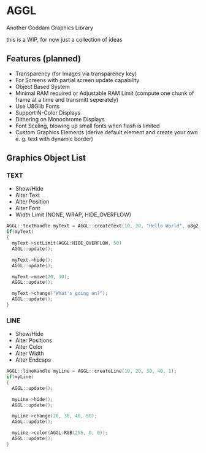 # AGGL

Another Goddam Graphics Library

this is a WIP, for now just a collection of ideas

## Features (planned)

- Transparency (for Images via transparency key)
- For Screens with partial screen update capability
- Object Based System
- Minimal RAM required or Adjustable RAM Limit (compute one chunk of frame at a time and transmitt seperately)
- Use U8Glib Fonts
- Support N-Color Displays
- Dithering on Monochrome Displays
- Font Scaling, blowing up small fonts when flash is limited
- Custom Graphics Elements (derive default element and create your own e. g. text with dynamic border)

## Graphics Object List

### TEXT

- Show/Hide
- Alter Text
- Alter Position
- Alter Font
- Width Limit (NONE, WRAP, HIDE_OVERFLOW)

```c++
AGGL::textHandle myText = AGGL::createText(10, 20, "Hello World", u8g2_font_6x13_mf);
if(myText)
{
  myText->setLimit(AGGL:HIDE_OVERFLOW, 50)
  AGGL::update();

  myText->hide();
  AGGL::update();

  myText->move(20, 30);
  AGGL::update();

  myText->change("What's going on?");
  AGGL::update();
}

```

### LINE

- Show/Hide
- Alter Positions
- Alter Color
- Alter Width
- Alter Endcaps

```c++
AGGL::lineHandle myLine = AGGL::createLine(10, 20, 30, 40, 1);
if(myLine)
{
  AGGL::update();

  myLine->hide();
  AGGL::update();

  myLine->change(20, 30, 40, 50);
  AGGL::update();

  myLine->color(AGGL:RGB(255, 0, 0));
  AGGL::update();
}

```
